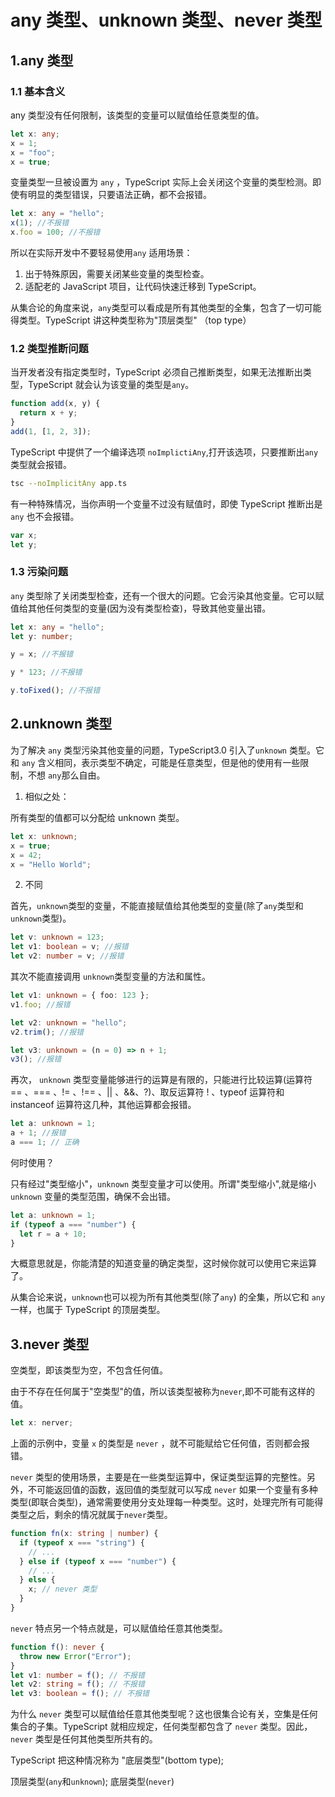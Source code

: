 # any 类型、unknown 类型、never 类型

## 1.any 类型

### 1.1 基本含义

any 类型没有任何限制，该类型的变量可以赋值给任意类型的值。

```ts
let x: any;
x = 1;
x = "foo";
x = true;
```

变量类型一旦被设置为 `any` ，TypeScript 实际上会关闭这个变量的类型检测。即使有明显的类型错误，只要语法正确，都不会报错。

```ts
let x: any = "hello";
x(1); //不报错
x.foo = 100; //不报错
```

所以在实际开发中不要轻易使用`any`
适用场景：

1. 出于特殊原因，需要关闭某些变量的类型检查。
2. 适配老的 JavaScript 项目，让代码快速迁移到 TypeScript。

从集合论的角度来说，`any`类型可以看成是所有其他类型的全集，包含了一切可能得类型。TypeScript 讲这种类型称为"顶层类型" （top type）

### 1.2 类型推断问题

当开发者没有指定类型时，TypeScript 必须自己推断类型，如果无法推断出类型，TypeScript 就会认为该变量的类型是`any`。

```ts
function add(x, y) {
  return x + y;
}
add(1, [1, 2, 3]);
```

TypeScript 中提供了一个编译选项 `noImplictiAny`,打开该选项，只要推断出`any`类型就会报错。

```bash
tsc --noImplicitAny app.ts
```

有一种特殊情况，当你声明一个变量不过没有赋值时，即使 TypeScript 推断出是 `any` 也不会报错。

```ts
var x;
let y;
```

### 1.3 污染问题

`any` 类型除了关闭类型检查，还有一个很大的问题。它会污染其他变量。它可以赋值给其他任何类型的变量(因为没有类型检查)，导致其他变量出错。

```ts
let x: any = "hello";
let y: number;

y = x; //不报错

y * 123; //不报错

y.toFixed(); //不报错
```

## 2.unknown 类型

为了解决 `any` 类型污染其他变量的问题，TypeScript3.0 引入了`unknown` 类型。它和 `any` 含义相同，表示类型不确定，可能是任意类型，但是他的使用有一些限制，不想 `any`那么自由。

1. 相似之处：

所有类型的值都可以分配给 unknown 类型。

```ts
let x: unknown;
x = true;
x = 42;
x = "Hello World";
```

2. 不同

首先，`unknown`类型的变量，不能直接赋值给其他类型的变量(除了`any`类型和`unknown`类型)。

```ts
let v: unknown = 123;
let v1: boolean = v; //报错
let v2: number = v; //报错
```

其次不能直接调用 `unknown`类型变量的方法和属性。

```ts
let v1: unknown = { foo: 123 };
v1.foo; //报错

let v2: unknown = "hello";
v2.trim(); //报错

let v3: unknown = (n = 0) => n + 1;
v3(); //报错
```

再次， `unknown` 类型变量能够进行的运算是有限的，只能进行比较运算(运算符 == 、=== 、!= 、!== 、|| 、&&、?)、取反运算符 ! 、typeof 运算符和 instanceof 运算符这几种，其他运算都会报错。

```ts
let a: unknown = 1;
a + 1; //报错
a === 1; // 正确
```

何时使用？

只有经过"类型缩小"，`unknown` 类型变量才可以使用。所谓"类型缩小",就是缩小 `unknown` 变量的类型范围，确保不会出错。

```ts
let a: unknown = 1;
if (typeof a === "number") {
  let r = a + 10;
}
```

大概意思就是，你能清楚的知道变量的确定类型，这时候你就可以使用它来运算了。

从集合论来说，`unknown`也可以视为所有其他类型(除了`any`) 的全集，所以它和 `any` 一样，也属于 TypeScript 的顶层类型。

## 3.never 类型

空类型，即该类型为空，不包含任何值。

由于不存在任何属于"空类型"的值，所以该类型被称为`never`,即不可能有这样的值。

```ts
let x: nerver;
```

上面的示例中，变量 `x` 的类型是 `never` ，就不可能赋给它任何值，否则都会报错。

`never` 类型的使用场景，主要是在一些类型运算中，保证类型运算的完整性。另外，不可能返回值的函数，返回值的类型就可以写成 `never`
如果一个变量有多种类型(即联合类型)，通常需要使用分支处理每一种类型。这时，处理完所有可能得类型之后，剩余的情况就属于`never`类型。

```ts
function fn(x: string | number) {
  if (typeof x === "string") {
    // ...
  } else if (typeof x === "number") {
    // ...
  } else {
    x; // never 类型
  }
}
```

`never` 特点另一个特点就是，可以赋值给任意其他类型。

```ts
function f(): never {
  throw new Error("Error");
}
let v1: number = f(); // 不报错
let v2: string = f(); // 不报错
let v3: boolean = f(); // 不报错
```

为什么 `never` 类型可以赋值给任意其他类型呢？这也很集合论有关，空集是任何集合的子集。TypeScript 就相应规定，任何类型都包含了 `never` 类型。因此，`never` 类型是任何其他类型所共有的。

TypeScript 把这种情况称为 "底层类型"(bottom type);

顶层类型(`any`和`unknown`);
底层类型(`never`)
